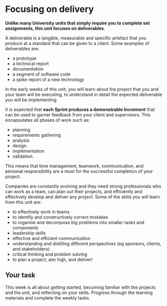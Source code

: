 # Focusing on delivery

**Unlike many University units that simply require you to complete set assignments, this unit focuses on deliverables**.

A deliverable is a tangible, measurable and specific artefact that you produce at a standard that can be given to a client. Some examples of deliverables are:

* a prototype
* a technical report
* documentation
* a segment of software code
* a spike report of a new technology

In the early weeks of this unit, you will learn about the project that you and your team will be executing, to understand in detail the expected deliverable you will be implementing.

It is expected that **each Sprint produces a demonstrable Increment** that can be used to garner feedback from your client and supervisors. This encapsulates all phases of work such as:

* planning
* requirements gathering
* analysis
* design
* implementation
* validation. 

This means that time management, teamwork, communication, and personal responsibility are a must for the successful completion of your project.

Companies are constantly evolving and they need strong professionals who can work as a team, can plan out their projects, and efficiently and effectively develop and deliver any project. Some of the skills you will learn from this unit are:

*	to effectively work in teams
*   to identify and constructively correct mistakes
*	to organise and decompose big problems into smaller tasks and components
*	leadership skills
*	effective and efficient communication
*	understanding and distilling different perspectives (eg sponsors, clients, and stakeholders)
*	critical thinking and problem solving
*	to plan a project, aim high, and deliver!

## Your task
This week is all about getting started, becoming familiar with the projects and the unit, and reflecting on your skills. Progress through the learning materials and complete the weekly tasks.
